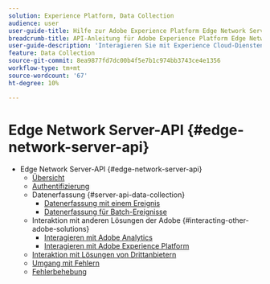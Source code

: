 ```yaml
---
solution: Experience Platform, Data Collection
audience: user
user-guide-title: Hilfe zur Adobe Experience Platform Edge Network Server-API
breadcrumb-title: API-Anleitung für Adobe Experience Platform Edge Network Server
user-guide-description: 'Interagieren Sie mit Experience Cloud-Diensten über die Edge Network Server-API. '
feature: Data Collection
source-git-commit: 8ea9877fd7dc00b4f5e7b1c974bb3743ce4e1356
workflow-type: tm+mt
source-wordcount: '67'
ht-degree: 10%

---
```



# Edge Network Server-API {#edge-network-server-api}

* Edge Network Server-API {#edge-network-server-api}
   * [Übersicht](overview.md)
   * [Authentifizierung](authentication.md)
   * Datenerfassung {#server-api-data-collection}
      * [Datenerfassung mit einem Ereignis](interactive-data-collection.md)
      * [Datenerfassung für Batch-Ereignisse](non-interactive-data-collection.md)
   * Interaktion mit anderen Lösungen der Adobe {#interacting-other-adobe-solutions}
      * [Interagieren mit Adobe Analytics](interacting-adobe-analytics.md)
      * [Interagieren mit Adobe Experience Platform](interacting-experience-platform.md)
   * [Interaktion mit Lösungen von Drittanbietern](interacting-third-party-solutions.md)
   * [Umgang mit Fehlern](error-handling.md)
   * [Fehlerbehebung](troubleshooting.md)